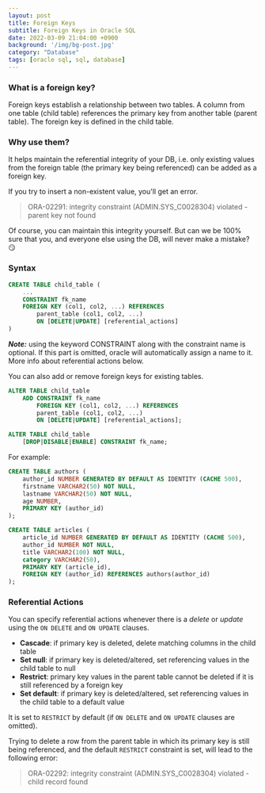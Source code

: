 ```yaml
---
layout: post
title: Foreign Keys
subtitle: Foreign Keys in Oracle SQL
date: 2022-03-09 21:04:00 +0900
background: '/img/bg-post.jpg'
category: "Database"
tags: [oracle sql, sql, database]
---
```


### What is a foreign key?
Foreign keys establish a relationship between two tables. A column from one table (child table) references the primary key from another table (parent table). The foreign key is defined in the child table.

### Why use them?
It helps maintain the referential integrity of your DB, i.e. only existing values from the foreign table (the primary key being referenced) can be added as a foreign key.

If you try to insert a non-existent value, you'll get an error.
>ORA-02291: integrity constraint (ADMIN.SYS_C0028304) violated - parent key not found

Of course, you can maintain this integrity yourself. But can we be 100% sure that you, and everyone else using the DB, will never make a mistake? :smirk:

### Syntax
```sql
CREATE TABLE child_table (
    ...
    CONSTRAINT fk_name
    FOREIGN KEY (col1, col2, ...) REFERENCES
        parent_table (col1, col2, ...)
        ON [DELETE|UPDATE] [referential_actions]
)
```

***Note:*** using the keyword CONSTRAINT along with the constraint name is optional. If this part is omitted, oracle will automatically assign a name to it.  
More info about referential actions below.

You can also add or remove foreign keys for existing tables.
```sql
ALTER TABLE child_table
    ADD CONSTRAINT fk_name
        FOREIGN KEY (col1, col2, ...) REFERENCES
        parent_table (col1, col2, ...)
        ON [DELETE|UPDATE] [referential_actions];

ALTER TABLE child_table
    [DROP|DISABLE|ENABLE] CONSTRAINT fk_name;
```

For example:
```sql
CREATE TABLE authors (
    author_id NUMBER GENERATED BY DEFAULT AS IDENTITY (CACHE 500),
    firstname VARCHAR2(50) NOT NULL,
    lastname VARCHAR2(50) NOT NULL,
    age NUMBER,
    PRIMARY KEY (author_id)
);

CREATE TABLE articles (
    article_id NUMBER GENERATED BY DEFAULT AS IDENTITY (CACHE 500),
    author_id NUMBER NOT NULL,
    title VARCHAR2(100) NOT NULL,
    category VARCHAR2(50),
    PRIMARY KEY (article_id),
    FOREIGN KEY (author_id) REFERENCES authors(author_id)
);
```

### Referential Actions
You can specify referential actions whenever there is a *delete* or *update* using the `ON DELETE` and `ON UPDATE` clauses.
* **Cascade**: if primary key is deleted, delete matching columns in the child table
* **Set null**: if primary key is deleted/altered, set referencing values in the child table to null
* **Restrict**: primary key values in the parent table cannot be deleted if it is still referenced by a foreign key
* **Set default**: if primary key is deleted/altered, set referencing values in the child table to a default value  

It is set to `RESTRICT` by default (if `ON DELETE` and `ON UPDATE` clauses are omitted).

Trying to delete a row from the parent table in which its primary key is still being referenced, and the default `RESTRICT` constraint is set, will lead to the following error:
> ORA-02292: integrity constraint (ADMIN.SYS_C0028304) violated - child record found
